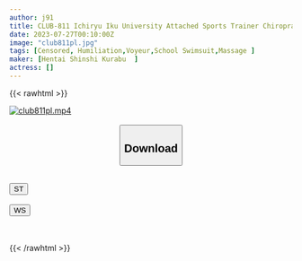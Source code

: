 ```yaml
---
author: j91
title: CLUB-811 Ichiryu Iku University Attached Sports Trainer Chiropractic Clinic 15 Aiming Only For Competitive Swimming Athletes
date: 2023-07-27T00:10:00Z
image: "club811pl.jpg"
tags: [Censored, Humiliation,Voyeur,School Swimsuit,Massage	]
maker: [Hentai Shinshi Kurabu  ]
actress: []
---
```



{{< rawhtml >}}

<div class="video" data-videoid="PjBboBQMZeu0vem">
    <a href="javascript:;">
        <img src="https://my.j91.asia/posts/club811pl/club811pl.jpg" width="WIDTH" height="HEIGHT" alt="club811pl.mp4" loading="lazy">
    </a>
</div>

<script type="text/javascript" src="https://j91.asia/asset/on-demand-st.js"></script>

<br>
  <link rel="stylesheet" href="https://j91.asia/asset/bs5.css">
  
  <center>
  <button class="btn btn-primary" type="button" data-bs-toggle="collapse" data-bs-target=".multi-collapse" aria-expanded="false" aria-controls="multiCollapseExample1 multiCollapseExample2"><h2>Download</h2></button></center>
</p>
<div class="row">
  <div class="col">
    <div class="collapse multi-collapse" id="multiCollapseExample1">
      <div class="card card-body">
	      	      <br>
<div class="buttons">  
<a href="https://streamtape.to/v/PjBboBQMZeu0vem"><button class="btn-hover color-3"><i class="fa fa-download"></i> ST</button></a></div>
    </div>
  </div>
</div>
  <div class="col">
    <div class="collapse multi-collapse" id="multiCollapseExample2">
      <div class="card card-body">
	      <br>
<div class="buttons">
    <a href="https://wolfstream.tv/uttyrobvwcrm.html"><button class="btn-hover color-9"><i class="fa fa-download"></i> WS</button></a></div>
<br><br>
      </div>
    </div>
  </div>
</div>

{{< /rawhtml >}}